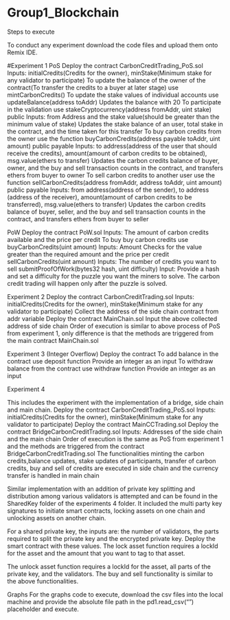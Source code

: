 # Group1_Blockchain
Steps to execute

To conduct any experiment download the code files and upload them onto Remix IDE. 

#Experiment 1
	PoS
Deploy the contract CarbonCreditTrading_PoS.sol 
Inputs: initialCredits(Credits for the owner), minStake(Minimum stake for any validator to participate) 
To update the balance of the owner of the contract(To transfer the credits to a buyer at later stage) use mintCarbonCredits() 
To update the stake values of individual accounts use updateBalance(address toAddr)
Updates the balance with 20
To participate in the validation use stakeCryptocurrency(address fromAddr, uint stake) public 
Inputs: from Address and the stake value(should be greater than the minimum value of stake)
Updates the stake balance of an user, total stake in the contract, and the time taken for this transfer
To buy carbon credits from the owner use the function buyCarbonCredits(address payable toAddr, uint amount) public payable
Inputs: to address(address of the user that should receive the credits), amount(amount of carbon credits to be obtained), msg.value(ethers to transfer)
Updates the carbon credits balance of buyer, owner, and the buy and sell transaction counts in the contract, and transfers ethers from buyer to owner
To sell carbon credits to another user use the function sellCarbonCredits(address fromAddr, address toAddr, uint amount) public payable
Inputs: from address(address of the sender), to address (address of the receiver), amount(amount of carbon credits to be transferred), msg.value(ethers to transfer)
Updates the carbon credits balance of buyer, seller, and the buy and sell transaction counts in the contract, and transfers ethers from buyer to seller

PoW
Deploy the contract PoW.sol
Inputs: The amount of carbon credits available and the price per credit
To buy buy carbon credits use buyCarbonCredits(uint amount)
Inputs: Amount 
Checks for the value greater than the required amount and the price per credit
sellCarbonCredits(uint amount)
Inputs: The number of credits you want to sell
submitProofOfWork(bytes32 hash, uint difficulty)
Input: Provide a hash and set a difficulty for the puzzle you want the miners to solve. The carbon credit trading will happen only after the puzzle is solved.

Experiment 2
Deploy the contract CarbonCreditTrading.sol
Inputs: initialCredits(Credits for the owner), minStake(Minimum stake for any validator to participate)
Collect the address of the side chain contract from addr variable
Deploy the contract MainChain.sol 
Input the above collected address of side chain
Order of execution is similar to above process of PoS from experiment 1, only difference is that the methods are triggered from the main contract MainChain.sol


Experiment 3 (Integer Overflow)
Deploy the contract
To add balance in the contract use deposit function 
Provide an integer as an input
To withdraw balance from the contract use withdraw function
Provide an integer as an input


Experiment 4

This includes the experiment with the implementation of a bridge, side chain and main chain.
Deploy the contract CarbonCreditTrading_PoS.sol 
Inputs: initialCredits(Credits for the owner), minStake(Minimum stake for any validator to participate)
Deploy the contract MainCCTrading.sol 
Deploy the contract BridgeCarbonCreditTrading.sol 
Inputs: Addresses of the side chain and the main chain
Order of execution is the same as  PoS from experiment 1 and the methods are triggered from the contract BridgeCarbonCreditTrading.sol
The functionalities minting the carbon credits,balance updates, stake updates of participants, transfer of carbon credits, buy and sell of credits are executed in side chain and the currency transfer is handled in main chain

Similar implementation with an addition of private key splitting and distribution among various validators is attempted and can be found in the SharedKey folder of the experiments 4 folder. It included the multi party key signatures to initiate smart contracts, locking assets on one chain and unlocking assets on another chain. 

For a shared private key, the inputs are: the number of validators, the parts required to split the private key and the encrypted private key. Deploy the smart contract with these values.
The lock asset function requires a lockId for the asset and the amount that you want to tag to that asset.

The unlock asset function requires a lockId for the asset, all parts of the private key, and the validators.
The buy and sell functionality is similar to the above functionalities.


Graphs
For the graphs code to execute, download the csv files into the local machine and provide the absolute file path in the pd1.read_csv(“<path>”) placeholder and execute.
